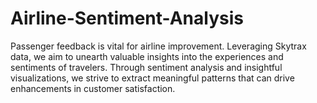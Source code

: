 # Airline-Sentiment-Analysis
Passenger feedback is vital for airline improvement. Leveraging Skytrax data, we aim to unearth valuable insights into the experiences and sentiments of travelers. Through sentiment analysis and insightful visualizations, we strive to extract meaningful patterns that can drive enhancements in customer satisfaction.
